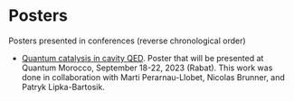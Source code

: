 # Posters
Posters presented in conferences (reverse chronological order)

- [Quantum catalysis in cavity QED](https://github.com/AdeOliveiraJunior/Posters/blob/06304a70f2411f3595006df2a46543f598a17971/Quantum%20catalysis%20in%20Cavity%20QED%20(Poster%20-%20Morroco).pdf). Poster that will be presented at Quantum Morocco, September 18-22, 2023 (Rabat). This work was done in collaboration with Marti Perarnau-Llobet, Nicolas Brunner, and Patryk Lipka-Bartosik.

